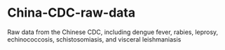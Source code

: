 # China-CDC-raw-data
Raw data from the Chinese CDC, including dengue fever, rabies, leprosy, echinococcosis, schistosomiasis, and visceral leishmaniasis

